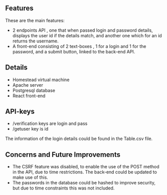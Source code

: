 ## Features

These are the main features:
- 2 endpoints API , one that when passed login and password details, displays the user id if the details match, and another one which for an id returns the username.
- A front-end consisting of 2 text-boxes , 1 for a login and 1 for the password, and a submit button, linked to the back-end API.

## Details

- Homestead virtual machine
- Apache server
- Postgresql database
- React front-end

## API-keys

- /verification keys are login and pass
- /getuser key is id

The information of the login details could be found in the Table.csv file.

## Concerns and Future Improvements

- The CSRF feature was disabled, to enable the use of the POST method in the API, due to time restrictions. The back-end could be updated to make use of this.
- The passwords in the database could be hashed to improve security, but due to time constraints this was not included.
